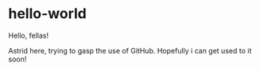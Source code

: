 # hello-world

Hello, fellas!

Astrid here, trying to gasp the use of GitHub.
Hopefully i can get used to it soon!
